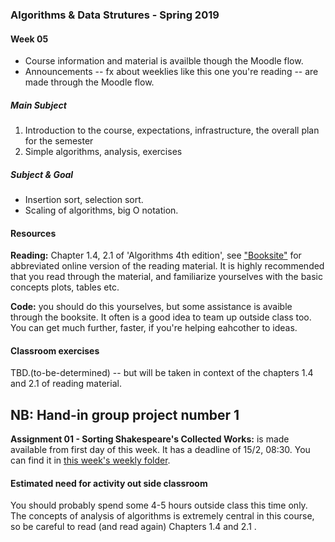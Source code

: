### Algorithms & Data Strutures - Spring 2019

#### Week 05
* Course information and material is availble though the Moodle flow.
* Announcements -- fx about weeklies like this one you're reading -- are made through the Moodle flow. 

##### Main Subject

1. Introduction to the course, expectations, infrastructure, the overall plan for the semester
2. Simple algorithms, analysis, exercises

##### Subject & Goal
 * Insertion sort, selection sort.
 * Scaling of algorithms, big O notation.

#### Resources
**Reading:** Chapter 1.4, 2.1 of 'Algorithms 4th edition', see ["Booksite"]() for abbreviated online version of the reading material. It is highly recommended that you read through the material, and familiarize yourselves with the basic concepts plots, tables etc.

**Code:** you should do this yourselves, but some assistance is avaible through the booksite. It often is a good idea to team up outside class too. You can get much further, faster, if you're helping eahcother to ideas.

#### Classroom exercises
TBD.(to-be-determined) -- but will be taken in context of the chapters 1.4 and 2.1 of reading material.

## NB: Hand-in group project number 1
**Assignment 01 - Sorting Shakespeare's Collected Works:** is made available from first day of this week. It has a deadline of 15/2, 08:30. You can find it in [this week's weekly folder](https://github.com/datsoftlyngby/soft2019spring-algorithms/tree/master/Weeklies/Week_05/Assignment_01).

#### Estimated need for activity out side classroom
You should probably spend some 4-5 hours outside class this time only. The concepts of analysis of algorithms is extremely central in this course, so be careful to read (and read again) Chapters 1.4 and 2.1 .
